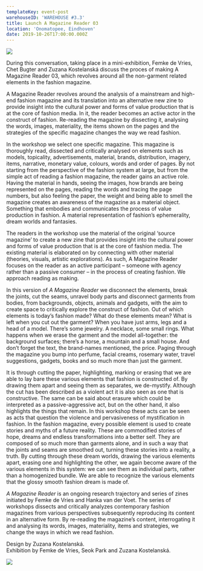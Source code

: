 ```yaml
---
templateKey: event-post
warehouseID: 'WAREHOUSE #3.3'
title: Launch A Magazine Reader 03
location: 'Onomatopee, Eindhoven'
date: 2019-10-26T17:00:00.000Z
---
```

![](/img/1.jpg)

During this conversation, taking place in a mini-exhibition, Femke de Vries, Chet Bugter and Zuzana Kostelanská discuss the proces of making A Magazine Reader 03, which revolves around all the non-garment related elements in the fashion magazine. 

A Magazine Reader revolves around the analysis of a mainstream and high-end fashion magazine and its translation into an alternative new zine to provide insight into the cultural power and forms of value production that is at the core of fashion media. In it, the reader becomes an active actor in the construct of fashion. Re-reading the magazine by dissecting it, analysing the words, images, materiality, the items shown on the pages and the strategies of the specific magazine changes the way we read fashion.

In the workshop we select one specific magazine. This magazine is thoroughly read, dissected and critically analysed on elements such as models, topicality, advertisements, material, brands, distribution, imagery, items, narrative, monetary value, colours, words and order of pages. By not starting from the perspective of the fashion system at large, but from the simple act of reading a fashion magazine, the reader gains an active role. Having the material in hands, seeing the images, how brands are being represented on the pages, reading the words and tracing the page numbers, but also feeling the paper, the weight and being able to smell the magazine creates an awareness of the magazine as a material object. Something that embodies and communicates the process of value production in fashion. A material representation of fashion’s ephemerality, dream worlds and fantasies.

The readers in the workshop use the material of the original ‘source magazine’ to create a new zine that provides insight into the cultural power and forms of value production that is at the core of fashion media. The existing material is elaborated on by connecting with other material (theories, visuals, artistic explorations). As such, A Magazine Reader focuses on the reader as an active participant – someone with agency rather than a passive consumer – in the process of creating fashion. We approach reading as making.

In this version of *A Magazine Reader* we disconnect the elements, break the joints, cut the seams, unravel body parts and disconnect garments from bodies, from backgrounds, objects, animals and gadgets, with the aim to create space to critically explore the construct of fashion. Out of which elements is today’s fashion made? What do these elements mean? What is left when you cut out the garment? When you have just arms, legs and a head of a model. There’s some jewelry. A necklace, some small rings. What happens when we erase the garment and the model all-together: the background surfaces; there’s a horse, a mountain and a small house. And don’t forget the text, the brand-names mentioned, the price. Paging through the magazine you bump into perfume, facial creams, rosemary water, travel suggestions, gadgets, books and so much more than just the garment.

It is through cutting the paper, highlighting, marking or erasing that we are able to lay bare these various elements that fashion is constructed of. By drawing them apart and seeing them as separates, we de-mystify. Although the cut has been described as a violent act it is also seen as one that is constructive. The same can be said about erasure which could be interpreted as a passive-aggressive act, but on the other hand, it also highlights the things that remain. In this workshop these acts can be seen as acts that question the violence and pervasiveness of mystification in fashion. In the fashion magazine, every possible element is used to create stories and myths of a future reality. These are commodified stories of hope, dreams and endless transformations into a better self. They are composed of so much more than garments alone, and in such a way that the joints and seams are smoothed out, turning these stories into a reality, a truth. By cutting through these dream worlds, drawing the various elements apart, erasing one and highlighting the other, we again become aware of the various elements in this system: we can see them as individual parts, rather than a homogenized bundle. We are able to recognize the various elements that the glossy smooth fashion dream is made of.

*A Magazine Reader* is an ongoing research trajectory and series of zines initiated by Femke de Vries and Hanka van der Voet. The series of workshops dissects and critically analyzes contemporary fashion magazines from various perspectives subsequently reproducing its content in an alternative form. By re-reading the magazine’s content, interrogating it and analysing its words, images, materiality, items and strategies, we change the ways in which we read fashion.

Design by Zuzana Kostelanská.\
Exhibition by Femke de Vries, Seok Park and Zuzana Kostelanská.

![](/img/img_3720.jpg)
